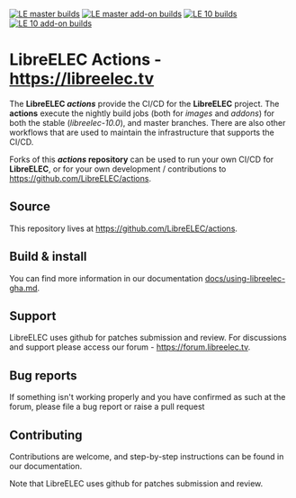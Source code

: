 [![LE master builds](https://github.com/LibreELEC/actions/actions/workflows/build-images.yml/badge.svg)](https://github.com/LibreELEC/actions/actions?query=workflow%3Abuild-images) [![LE master add-on builds](https://github.com/LibreELEC/actions/actions/workflows/nightly-MASTER-addons.yml/badge.svg)](https://github.com/LibreELEC/actions/actions?query=workflow%3Anightly-MASTER-addons) [![LE 10 builds](https://github.com/LibreELEC/actions/actions/workflows/nightly-LE10.yml/badge.svg)](https://github.com/LibreELEC/actions/actions?query=workflow%3Anightly-LE10) [![LE 10 add-on builds](https://github.com/LibreELEC/actions/actions/workflows/nightly-LE10-addons.yml/badge.svg)](https://github.com/LibreELEC/actions/actions?query=workflow%3Anightly-LE10-addons)

# LibreELEC Actions - <https://libreelec.tv>

The **LibreELEC _actions_** provide the CI/CD for the **LibreELEC** project. The **actions** execute the nightly build jobs (both for *images* and *addons*) for both the stable (*libreelec-10.0*), and master branches. There are also other workflows that are used to maintain the infrastructure that supports the CI/CD.

Forks of this **_actions_ repository** can be used to run your own CI/CD for **LibreELEC**, or for your own development / contributions to https://github.com/LibreELEC/actions.

## Source

This repository lives at https://github.com/LibreELEC/actions.

## Build & install

You can find more information in our documentation [docs/using-libreelec-gha.md](docs/using-libreelec-gha.md).

## Support

LibreELEC uses github for patches submission and review. For discussions and support please access our forum - https://forum.libreelec.tv.

## Bug reports

If something isn't working properly and you have confirmed as such at the forum, please file a bug report or raise a pull request 

## Contributing

Contributions are welcome, and step-by-step instructions can be found in our
documentation.

Note that LibreELEC uses github for patches submission and review.

